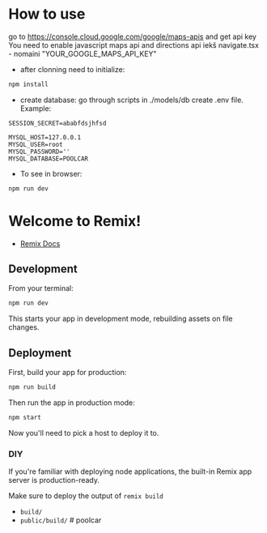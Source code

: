 # How to use

go to https://console.cloud.google.com/google/maps-apis and get api key
You need to enable javascript maps api and directions api
iekš navigate.tsx - nomaini "YOUR_GOOGLE_MAPS_API_KEY"

- after clonning need to initialize:
```sh
npm install
```

- create database:
go through scripts in ./models/db
create .env file. Example:
```
SESSION_SECRET=ababfdsjhfsd

MYSQL_HOST=127.0.0.1
MYSQL_USER=root
MYSQL_PASSWORD=''
MYSQL_DATABASE=POOLCAR
```

- To see in browser:
```sh
npm run dev
```


# Welcome to Remix!

- [Remix Docs](https://remix.run/docs)

## Development

From your terminal:

```sh
npm run dev
```

This starts your app in development mode, rebuilding assets on file changes.

## Deployment

First, build your app for production:

```sh
npm run build
```

Then run the app in production mode:

```sh
npm start
```

Now you'll need to pick a host to deploy it to.

### DIY

If you're familiar with deploying node applications, the built-in Remix app server is production-ready.

Make sure to deploy the output of `remix build`

- `build/`
- `public/build/`
#   p o o l c a r 
 
 